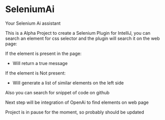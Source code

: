 # SeleniumAi
 Your Selenium Ai assistant

This is a Alpha Project to create a Selenium Plugin for IntelliJ,
you can search an element for css selector and the plugin will search it on the web page:

If the element is present in the page:
- Will return a true message

If the element is Not present:
- Will generate a list of similar elements on the left side

Also you can search for snippet of code on github

Next step will be integration of OpenAi to find elements on web page

Project is in pause for the moment, so probably should be updated
